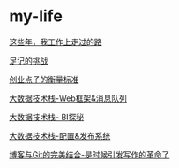 # my-life

<a href="https://github.com/allwefantasy/my-life/blob/master/career.md">这些年，我工作上走过的路</a>


<a href="https://github.com/allwefantasy/my-life/blob/master/fotoplace.md">足记的挑战</a>


<a href="https://github.com/allwefantasy/my-life/blob/master/thinking-startup.md">创业点子的衡量标准</a>


<a href="https://github.com/allwefantasy/my-life/blob/master/foundation-1.md">大数据技术栈-Web框架&消息队列</a>


<a href="https://github.com/allwefantasy/my-life/blob/master/foundation-2.md">大数据技术栈- BI探秘</a>


<a href="https://github.com/allwefantasy/my-life/blob/master/config-deploy.md">大数据技术栈-配置&发布系统</a>

<a href="https://github.com/allwefantasy/my-life/blob/master/blog-revolution.md">博客与Git的完美结合-是时候引发写作的革命了</a>


